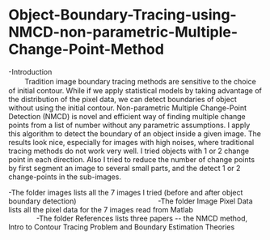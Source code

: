 # Object-Boundary-Tracing-using-NMCD-non-parametric-Multiple-Change-Point-Method
-Introduction                                                                                                                             
　　
 Tradition image boundary tracing methods are sensitive to the choice of initial contour. While if we apply statistical models by taking advantage of the distribution of the pixel data, we can detect boundaries of object without using the initial contour. Non-parametric Multiple Change-Point Detection (NMCD) is novel and efficient way of finding multiple change points from a list of number without any parametric assumptions. I apply this algorithm to detect the boundary of an object inside a given image. The results look nice, especially for images with high noises, where traditional tracing methods do not work very well. I tried objects with 1 or 2 change point in each direction. Also I tried to reduce the number of change points by first segment an image to several small parts, and the detect 1 or 2 change-points in the sub-images.


   
-The folder images lists all the 7 images I tried (before and after object boundary detection)                                         
-The folder Image Pixel Data lists all the pixel data for the 7 images read from Matlab                                                
-The folder References lists three papers -- the NMCD method, Intro to Contour Tracing Problem and Boundary Estimation Theories
